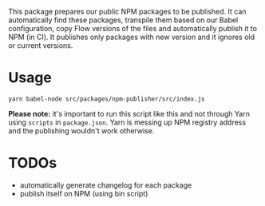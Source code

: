 This package prepares our public NPM packages to be published. It can automatically find these packages, transpile them based on our Babel configuration, copy Flow versions of the files and automatically publish it to NPM (in CI). It publishes only packages with new version and it ignores old or current versions.

# Usage

```
yarn babel-node src/packages/npm-publisher/src/index.js
```

**Please note:** it's important to run this script like this and not through Yarn using `scripts` in `package.json`. Yarn is messing up NPM registry address and the publishing wouldn't work otherwise.

# TODOs

- automatically generate changelog for each package
- publish itself on NPM (using bin script)
